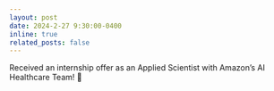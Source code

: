 ```yaml
---
layout: post
date: 2024-2-27 9:30:00-0400
inline: true
related_posts: false
---
```


Received an internship offer as an Applied Scientist with Amazon’s AI Healthcare Team! 🍌
